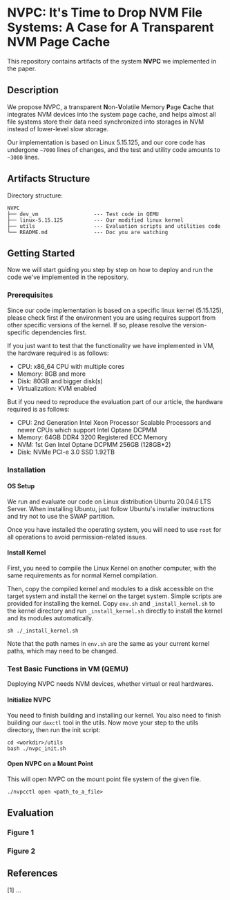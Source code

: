 # NVPC: It's Time to Drop NVM File Systems: A Case for A Transparent NVM Page Cache

This repository contains artifacts of the system **NVPC** we implemented in the paper.

## Description

We propose NVPC, a transparent **N**on-**V**olatile Memory **P**age **C**ache that integrates NVM devices into the system page cache, and helps almost all file systems store their data need synchronized into storages in NVM instead of lower-level slow storage.

Our implementation is based on Linux 5.15.125, and our core code has undergone `~7000` lines of changes, and the test and utility code amounts to `~3000` lines.

## Artifacts Structure

Directory structure:

```dir
NVPC
├── dev_vm                  --- Test code in QEMU
├── linux-5.15.125          --- Our modified linux kernel
├── utils                   --- Evaluation scripts and utilities code
└── README.md               --- Doc you are watching
```

## Getting Started

Now we will start guiding you step by step on how to deploy and run the code we've implemented in the repository.

### Prerequisites

Since our code implementation is based on a specific linux kernel (5.15.125), please check first if the environment you are using requires support from other specific versions of the kernel. If so, please resolve the version-specific dependencies first.

If you just want to test that the functionality we have implemented in VM, the hardware required is as follows:

- CPU: x86_64 CPU with multiple cores
- Memory: 8GB and more
- Disk: 80GB and bigger disk(s)
- Virtualization: KVM enabled

But if you need to reproduce the evaluation part of our article, the hardware required is as follows:

- CPU: 2nd Generation Intel Xeon Processor Scalable Processors and newer CPUs which support Intel Optane DCPMM
- Memory: 64GB DDR4 3200 Registered ECC Memory
- NVM: 1st Gen Intel Optane DCPMM 256GB (128GB*2)
- Disk: NVMe PCI-e 3.0 SSD 1.92TB

### Installation

#### OS Setup

We run and evaluate our code on Linux distribution Ubuntu 20.04.6 LTS Server. When installing Ubuntu, just follow Ubuntu's installer instructions and try not to use the SWAP partition.

Once you have installed the operating system, you will need to use `root` for all operations to avoid permission-related issues.

#### Install Kernel

First, you need to compile the Linux Kernel on another computer, with the same requirements as for normal Kernel compilation.

Then, copy the compiled kernel and modules to a disk accessible on the target system and install the kernel on the target system. Simple scripts are provided for installing the kernel. Copy `env.sh` and `_install_kernel.sh` to the kernel directory and run `_install_kernel.sh` directly to install the kernel and its modules automatically.

```shell
sh ./_install_kernel.sh
```

Note that the path names in `env.sh` are the same as your current kernel paths, which may need to be changed.

### Test Basic Functions in VM (QEMU)

Deploying NVPC needs NVM devices, whether virtual or real hardwares.

#### Initialize NVPC

You need to finish building and installing our kernel. You also need to finish building our `daxctl` tool in the utils. Now move your step to the utils directory, then run the init script:

```shell
cd <workdir>/utils
bash ./nvpc_init.sh
```

#### Open NVPC on a Mount Point

This will open NVPC on the mount point file system of the given file. 

```shell
./nvpcctl open <path_to_a_file>
```


## Evaluation

### Figure 1

### Figure 2


<!-- ### Cite

```bibtex
@inproceedings{guoyuNVPC2024,
    title = {It's Time to Drop {NVM} {File Systems}: A Case for A {Transparent} NVM {Page Cache}},
    isbn = {978-x-xxxxxx-xx-x},
    url = {https://xxxxxxxxxxxxxxxxxxxxxxxxxxxxx},
    language = {en-US},
    urldate = {2024-05-05},
    author = {xxxxxxxxxxxxxxx},
    year = {2024},
    keywords = {},
    pages = {xxxxxxxxx-xxxxxxxxxx},
}
``` -->

## References

[1] ...